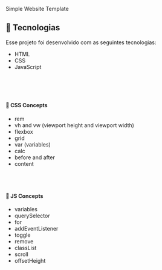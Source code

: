Simple Website Template

## 🚀 Tecnologias

Esse projeto foi desenvolvido com as seguintes tecnologias:

- HTML
- CSS
- JavaScript

<br >
<br >
<br >

#### 🚀 CSS Concepts

- rem
- vh and vw (viewport height and viewport width)
- flexbox
- grid
- var (variables)
- calc
- before and after
- content

<br >
<br >

#### 🚀 JS Concepts

- variables
- querySelector
- for
- addEventListener
- toggle
- remove
- classList
- scroll
- offsetHeight